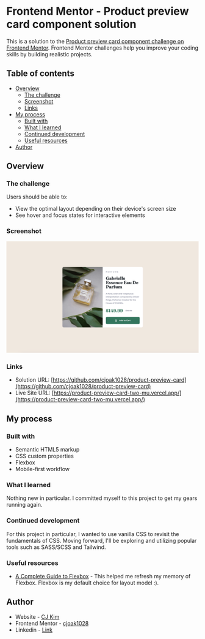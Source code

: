 # Frontend Mentor - Product preview card component solution

This is a solution to the [Product preview card component challenge on Frontend Mentor](https://www.frontendmentor.io/challenges/product-preview-card-component-GO7UmttRfa). Frontend Mentor challenges help you improve your coding skills by building realistic projects. 

## Table of contents

- [Overview](#overview)
  - [The challenge](#the-challenge)
  - [Screenshot](#screenshot)
  - [Links](#links)
- [My process](#my-process)
  - [Built with](#built-with)
  - [What I learned](#what-i-learned)
  - [Continued development](#continued-development)
  - [Useful resources](#useful-resources)
- [Author](#author)

## Overview

### The challenge

Users should be able to:

- View the optimal layout depending on their device's screen size
- See hover and focus states for interactive elements

### Screenshot

![](./images/screenshot-desktop.png)

### Links

- Solution URL: [https://github.com/cjoak1028/product-preview-card](https://github.com/cjoak1028/product-preview-card)
- Live Site URL: [https://product-preview-card-two-mu.vercel.app/](https://product-preview-card-two-mu.vercel.app/)

## My process

### Built with

- Semantic HTML5 markup
- CSS custom properties
- Flexbox
- Mobile-first workflow

### What I learned

Nothing new in particular. I committed myself to this project to get my gears running again.

### Continued development

For this project in particular, I wanted to use vanilla CSS to revisit the fundamentals of CSS. Moving forward, I'll be exploring and utilizing popular tools such as SASS/SCSS and Tailwind.

### Useful resources

- [A Complete Guide to Flexbox](https://css-tricks.com/snippets/css/a-guide-to-flexbox/#aa-flexbox-tricks) - This helped me refresh my memory of Flexbox. Flexbox is my default choice for layout model :).

## Author

- Website - [CJ Kim](https://cjkim.dev/)
- Frontend Mentor - [cjoak1028](https://www.frontendmentor.io/profile/cjoak1028)
- Linkedin - [Link](www.linkedin.com/in/cj-kim-966351255)
